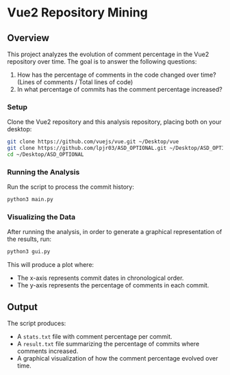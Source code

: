 # Vue2 Repository Mining

## Overview
This project analyzes the evolution of comment percentage in the Vue2 repository over time. The goal is to answer the following questions:

1. How has the percentage of comments in the code changed over time? (Lines of comments / Total lines of code)
2. In what percentage of commits has the comment percentage increased?

### Setup
Clone the Vue2 repository and this analysis repository, placing both on your desktop:

```sh
git clone https://github.com/vuejs/vue.git ~/Desktop/vue
git clone https://github.com/lpjr03/ASD_OPTIONAL.git ~/Desktop/ASD_OPTIONAL
cd ~/Desktop/ASD_OPTIONAL
```

### Running the Analysis
Run the script to process the commit history:

```sh
python3 main.py
```

### Visualizing the Data
After running the analysis, in order to generate a graphical representation of the results, run:

```sh
python3 gui.py
```

This will produce a plot where:
- The x-axis represents commit dates in chronological order.
- The y-axis represents the percentage of comments in each commit.

## Output
The script produces:
- A `stats.txt` file with comment percentage per commit.
- A `result.txt` file summarizing the percentage of commits where comments increased.
- A graphical visualization of how the comment percentage evolved over time.



